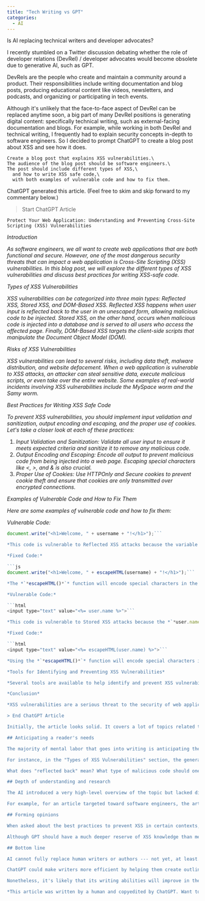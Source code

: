 ```yaml
---
title: "Tech Writing vs GPT"
categories:
  - AI
---
```


Is AI replacing technical writers and developer advocates?

I recently stumbled on a Twitter discussion debating whether the role of developer relations (DevRel) / developer advocates would become obsolete due to generative AI, such as GPT.

DevRels are the people who create and maintain a community around a product. Their responsibilities include writing documentation and blog posts, producing educational content like videos, newsletters, and podcasts, and organizing or participating in tech events.

Although it's unlikely that the face-to-face aspect of DevRel can be replaced anytime soon, a big part of many DevRel positions is generating digital content: specifically technical writing, such as external-facing documentation and blogs. For example, while working in both DevRel and technical writing, I frequently had to explain security concepts in-depth to software engineers. So I decided to prompt ChatGPT to create a blog post about XSS and see how it does.

```
Create a blog post that explains XSS vulnerabilities.\
The audience of the blog post should be software engineers.\
The post should include different types of XSS,\
  and how to write XSS safe code,\
  with both examples of vulnerable code and how to fix them.
```

ChatGPT generated this article. (Feel free to skim and skip forward to my commentary below.)

> Start ChatGPT Article

```Protect Your Web Application: Understanding and Preventing Cross-Site Scripting (XSS) Vulnerabilities```

*Introduction*

*As software engineers, we all want to create web applications that are both functional and secure. However, one of the most dangerous security threats that can impact a web application is Cross-Site Scripting (XSS) vulnerabilities. In this blog post, we will explore the different types of XSS vulnerabilities and discuss best practices for writing XSS-safe code.*

*Types of XSS Vulnerabilities*

*XSS vulnerabilities can be categorized into three main types: Reflected XSS, Stored XSS, and DOM-Based XSS. Reflected XSS happens when user input is reflected back to the user in an unescaped form, allowing malicious code to be injected. Stored XSS, on the other hand, occurs when malicious code is injected into a database and is served to all users who access the affected page. Finally, DOM-Based XSS targets the client-side scripts that manipulate the Document Object Model (DOM).*

*Risks of XSS Vulnerabilities*

*XSS vulnerabilities can lead to several risks, including data theft, malware distribution, and website defacement. When a web application is vulnerable to XSS attacks, an attacker can steal sensitive data, execute malicious scripts, or even take over the entire website. Some examples of real-world incidents involving XSS vulnerabilities include the MySpace worm and the Samy worm.*

*Best Practices for Writing XSS Safe Code*

*To prevent XSS vulnerabilities, you should implement input validation and sanitization, output encoding and escaping, and the proper use of cookies. Let's take a closer look at each of these practices:*

1.  *Input Validation and Sanitization: Validate all user input to ensure it meets expected criteria and sanitize it to remove any malicious code.*
2.  *Output Encoding and Escaping: Encode all output to prevent malicious code from being injected into a web page. Escaping special characters like <, >, and & is also crucial.*
3.  *Proper Use of Cookies: Use HTTPOnly and Secure cookies to prevent cookie theft and ensure that cookies are only transmitted over encrypted connections.*

*Examples of Vulnerable Code and How to Fix Them*

*Here are some examples of vulnerable code and how to fix them:*

*Vulnerable Code:*

```js
document.write("<h1>Welcome, " + username + "!</h1>");```

*This code is vulnerable to Reflected XSS attacks because the variable *`*username*`* is not sanitized.*

*Fixed Code:*

```js
document.write("<h1>Welcome, " + escapeHTML(username) + "!</h1>");```

*The *`*escapeHTML()*`* function will encode special characters in the *`*username*`* variable to prevent XSS attacks.*

*Vulnerable Code:*

```html
<input type="text" value="<%= user.name %>">```

*This code is vulnerable to Stored XSS attacks because the *`*user.name*`* variable is not sanitized.*

*Fixed Code:*

```html
<input type="text" value="<%= escapeHTML(user.name) %>">```

*Using the *`*escapeHTML()*`* function will encode special characters in the *`*user.name*`* variable to prevent XSS attacks.*

*Tools for Identifying and Preventing XSS Vulnerabilities*

*Several tools are available to help identify and prevent XSS vulnerabilities, such as static and dynamic analysis tools, penetration testing, and third-party security services. It's important to incorporate these tools into your web application development process to ensure your code is secure.*

*Conclusion*

*XSS vulnerabilities are a serious threat to the security of web applications, but by following best practices for writing XSS-safe code and using available tools, we can prevent them from being exploited. Remember to always validate and sanitize user input, encode output, and use secure cookies to protect your web application from XSS attacks.*

> End ChatGPT Article

Initially, the article looks solid. It covers a lot of topics related to XSS that readers may find useful. However, I can't say that ChatGPT is a great technical writer. It missed out on a lot of things that make tutorials or documentation helpful.

## Anticipating a reader's needs

The majority of mental labor that goes into writing is anticipating the audience's needs, and figuring out what they came here for. For example, you'd need to understand your audience, and what prior knowledge they are likely to have, and decide which concepts to introduce, in what order, and to what depth. You'll also need to predict what trouble spots your audience may run into in the article, and build up to complex topics incrementally.

For instance, in the "Types of XSS Vulnerabilities" section, the generated article states that "*Reflected XSS happens when user input is reflected back to the user in an unescaped form, allowing malicious code to be injected.*"

What does "reflected back" mean? What type of malicious code should one inject? Would someone unfamiliar with XSS understand these terms intuitively? A good technical article should bridge gaps between topics and introduce new technical content based on pre-existing knowledge, which is what I found the most lacking in the generated article.

## Depth of understanding and research

The AI introduced a very high-level overview of the topic but lacked direction on which details to include. It would take someone with more in-depth knowledge of XSS to provide these follow-up prompts. The depth of knowledge provided by GPT-generated content is directly related to the prompter's understanding of the topic.

For example, for an article targeted toward software engineers, the article's discussion about prevention and sanitization is too shallow. To make the article more useful, I'll need to ask ChatGPT to discuss what these sanitization functions do, how they prevent certain types of XSS, and if there are attacker techniques that can bypass the protection.

## Forming opinions

When asked about the best practices to prevent XSS in certain contexts, ChatGPT struggled to provide a well-argued response, and simply stated that "*All of the methods mentioned in the blog post --- input validation and sanitization, output encoding and escaping, and proper use of cookies --- are important and should be implemented together to prevent XSS vulnerabilities effectively.*"

Although GPT should have a much deeper reserve of XSS knowledge than me, this advice sounds like it came from someone with a shallow understanding of the topic. Forming technical opinions requires an understanding of the broader context around the technical problem and making generalizations based on multiple scenarios. GPT does not have this capability.

## Bottom line

AI cannot fully replace human writers or authors --- not yet, at least. There are many things that ChatGPT is good at, but writing is not one of them.

ChatGPT could make writers more efficient by helping them create outlines and introductions, and edit their work. However, ChatGPT is not a great technical writer by itself, and creating a good article with ChatGPT would likely require a good human writer as the prompter.

Nonetheless, it's likely that its writing abilities will improve in the near future. For now, I'll just use GPT as a writing and research assistant.

*This article was written by a human and copyedited by ChatGPT. Want to connect? What other security concepts do you want to learn about? I'd love to know. Feel free to connect on Twitter [@vickieli7](https://twitter.com/vickieli7).-